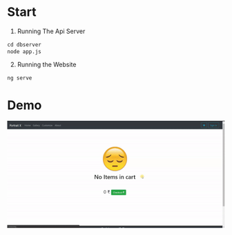 
# Start
1. Running The Api Server
```shell
cd dbserver
node app.js
```

2. Running the Website
```shell
ng serve
```
# Demo
![Screenshot](ScreenRecord.gif)